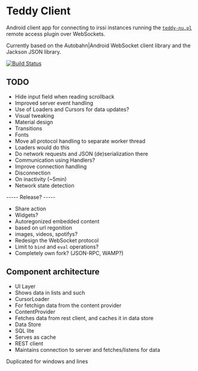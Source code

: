 Teddy Client
============

Android client app for connecting to irssi instances running the [`teddy-nu.pl`](https://github.com/ailin-nemui/teddy/tree/teddy-nu) remote access plugin over WebSockets.

Currently based on the Autobahn|Android WebSocket client library and the Jackson JSON library.

[![Build Status](https://travis-ci.org/aeirola/teddy-client.svg)](https://travis-ci.org/aeirola/teddy-client)

TODO
----

- Hide input field when reading scrollback
- Improved server event handling
 - Use of Loaders and Cursors for data updates?
- Visual tweaking
 - Material design
 - Transitions
 - Fonts
- Move all protocol handling to separate worker thread
 - Loaders would do this
 - Do network requests and JSON (de)serialization there
 - Communication using Handlers?
- Improve connection handling
 - Disconnection
  - On inactivity (~5min)
 - Network state detection

----- Release? -----

- Share action
- Widgets?
- Autoregonized embedded content
 - based on url regonition
 - images, videos, spotifys?
- Redesign the WebSocket protocol
 - Limit to `bind` and `eval` operations?
 - Completely own fork? (JSON-RPC, WAMP?)



Component architecture
----------------------


 - UI Layer
  - Shows data in lists and such
 - CursorLoader
  - For fetchign data from the content provider
 - ContentProvider
  - Fetches data from rest client, and caches it in data store
 - Data Store
  - SQL lite
  - Serves as cache
 - REST client
  - Maintains connection to server and fetches/listens for data

Duplicated for windows and lines

